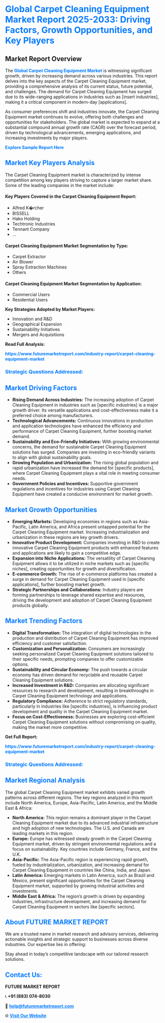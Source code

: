 <h1 style="color: #007BFF;">Global Carpet Cleaning Equipment Market Report 2025-2033: Driving Factors, Growth Opportunities, and Key Players</h1>

<section id="overview">
<h2>Market Report Overview</h2>
<p>The <a href="https://www.futuremarketreport.com/industry-report/carpet-cleaning-equipment-market" style="color: #007BFF; text-decoration: none;"><strong>Global Carpet Cleaning Equipment Market</strong></a> is witnessing significant growth, driven by increasing demand across various industries. This report delves into the key aspects of the Carpet Cleaning Equipment market, providing a comprehensive analysis of its current status, future potential, and challenges. The demand for Carpet Cleaning Equipment has surged due to its wide-ranging applications in industries such as [insert industries], making it a critical component in modern-day [applications].</p>
<p>As consumer preferences shift and industries innovate, the Carpet Cleaning Equipment market continues to evolve, offering both challenges and opportunities for stakeholders. The global market is expected to expand at a substantial compound annual growth rate (CAGR) over the forecast period, driven by technological advancements, emerging applications, and increasing investments by major players.</p>
</section>

<section id="overview">
<p><a href="https://www.futuremarketreport.com/request-sample/reportId=64120" style="color: #007BFF; text-decoration: none;"><strong>Explore Sample Report Here</strong></a></p>
</section>

<section id="key-players">
<h2 style="color: #007BFF;">Market Key Players Analysis</h2>
<p>The Carpet Cleaning Equipment market is characterized by intense competition among key players striving to capture a larger market share. Some of the leading companies in the market include:</p>
<h4>Key Players Covered in the Carpet Cleaning Equipment Report:</h4>
<ul><li>Alfred K�rcher</li><li>BISSELL</li><li>Hako Holding</li><li>Techtronic Industries</li><li>Tennant Company</li><li>...</li></ul>
<h4>Carpet Cleaning Equipment Market Segmentation by Type:</h4>
<ul><li>Carpet Extractor</li><li>Air Blower</li><li>Spray Extraction Machines</li><li>Others</li></ul>

<h4>Carpet Cleaning Equipment Market Segmentation by Application:</h4>
<ul><li>Commercial Users</li><li>Residential Users</li></ul>
<p><strong>Key Strategies Adopted by Market Players:</strong></p>
<ul>
<li>Innovation and R&D</li>
<li>Geographical Expansion</li>
<li>Sustainability Initiatives</li>
<li>Mergers and Acquisitions</li>
</ul>
</section>

<section>
<p><strong>Read Full Analysis: </strong></p><a href="https://www.futuremarketreport.com/industry-report/carpet-cleaning-equipment-market" style="color: #007BFF; text-decoration: none;"><strong>https://www.futuremarketreport.com/industry-report/carpet-cleaning-equipment-market</strong></a>
<h3 style="color: #007BFF;">Strategic Questions Addressed:</h3>
</section>

<section id="driving-factors">
<h2 style="color: #007BFF;">Market Driving Factors</h2>
<ul>
<li><strong>Rising Demand Across Industries:</strong> The increasing adoption of Carpet Cleaning Equipment in industries such as [specific industries] is a major growth driver. Its versatile applications and cost-effectiveness make it a preferred choice among manufacturers.</li>
<li><strong>Technological Advancements:</strong> Continuous innovations in production and application technologies have enhanced the efficiency and performance of Carpet Cleaning Equipment, further boosting market demand.</li>
<li><strong>Sustainability and Eco-Friendly Initiatives:</strong> With growing environmental concerns, the demand for sustainable Carpet Cleaning Equipment solutions has surged. Companies are investing in eco-friendly variants to align with global sustainability goals.</li>
<li><strong>Growing Population and Urbanization:</strong> The rising global population and rapid urbanization have increased the demand for [specific products], where Carpet Cleaning Equipment plays a vital role in meeting consumer needs.</li>
<li><strong>Government Policies and Incentives:</strong> Supportive government regulations and incentives for industries using Carpet Cleaning Equipment have created a conducive environment for market growth.</li>
</ul>
</section>

<section id="growth-opportunities">
<h2 style="color: #007BFF;">Market Growth Opportunities</h2>
<ul>
<li><strong>Emerging Markets:</strong> Developing economies in regions such as Asia-Pacific, Latin America, and Africa present untapped potential for the Carpet Cleaning Equipment market. Increasing industrialization and urbanization in these regions are key growth drivers.</li>
<li><strong>Innovative Product Development:</strong> Companies investing in R&D to create innovative Carpet Cleaning Equipment products with enhanced features and applications are likely to gain a competitive edge.</li>
<li><strong>Expansion into Niche Applications:</strong> The versatility of Carpet Cleaning Equipment allows it to be utilized in niche markets such as [specific niches], creating opportunities for growth and diversification.</li>
<li><strong>E-commerce Growth:</strong> The rise of e-commerce platforms has created a surge in demand for Carpet Cleaning Equipment used in [specific applications], further boosting market growth.</li>
<li><strong>Strategic Partnerships and Collaborations:</strong> Industry players are forming partnerships to leverage shared expertise and resources, driving the development and adoption of Carpet Cleaning Equipment products globally.</li>
</ul>
</section>

<section id="trending-factors">
<h2 style="color: #007BFF;">Market Trending Factors</h2>
<ul>
<li><strong>Digital Transformation:</strong> The integration of digital technologies in the production and distribution of Carpet Cleaning Equipment has improved efficiency and customer satisfaction.</li>
<li><strong>Customization and Personalization:</strong> Consumers are increasingly seeking personalized Carpet Cleaning Equipment solutions tailored to their specific needs, prompting companies to offer customizable options.</li>
<li><strong>Sustainability and Circular Economy:</strong> The push towards a circular economy has driven demand for recyclable and reusable Carpet Cleaning Equipment solutions.</li>
<li><strong>Increased Investment in R&D:</strong> Companies are allocating significant resources to research and development, resulting in breakthroughs in Carpet Cleaning Equipment technology and applications.</li>
<li><strong>Regulatory Compliance:</strong> Adherence to strict regulatory standards, particularly in industries like [specific industries], is influencing product development and quality in the Carpet Cleaning Equipment market.</li>
<li><strong>Focus on Cost-Effectiveness:</strong> Businesses are exploring cost-efficient Carpet Cleaning Equipment solutions without compromising on quality, making the market more competitive.</li>
</ul>
</section>

<section>
<p><strong>Get Full Report: </strong></p><a href="https://www.futuremarketreport.com/industry-report/carpet-cleaning-equipment-market" style="color: #007BFF; text-decoration: none;"><strong>https://www.futuremarketreport.com/industry-report/carpet-cleaning-equipment-market</strong></a>
<h3 style="color: #007BFF;">Strategic Questions Addressed:</h3>
</section>


<section id="regional-analysis">
<h2 style="color: #007BFF;">Market Regional Analysis</h2>
<p>The global Carpet Cleaning Equipment market exhibits varied growth patterns across different regions. The key regions analyzed in this report include North America, Europe, Asia-Pacific, Latin America, and the Middle East & Africa:</p>
<ul>
<li><strong>North America:</strong> This region remains a dominant player in the Carpet Cleaning Equipment market due to its advanced industrial infrastructure and high adoption of new technologies. The U.S. and Canada are leading markets in this region.</li>
<li><strong>Europe:</strong> Europe has witnessed steady growth in the Carpet Cleaning Equipment market, driven by stringent environmental regulations and a focus on sustainability. Key countries include Germany, France, and the U.K.</li>
<li><strong>Asia-Pacific:</strong> The Asia-Pacific region is experiencing rapid growth, fueled by industrialization, urbanization, and increasing demand for Carpet Cleaning Equipment in countries like China, India, and Japan.</li>
<li><strong>Latin America:</strong> Emerging markets in Latin America, such as Brazil and Mexico, present significant opportunities for the Carpet Cleaning Equipment market, supported by growing industrial activities and investments.</li>
<li><strong>Middle East & Africa:</strong> The region’s growth is driven by expanding industries, infrastructure development, and increasing demand for Carpet Cleaning Equipment in sectors like [specific sectors].</li>
</ul>
</section>

<footer>
<h2 style="color: #007BFF;">About FUTURE MARKET REPORT</h2>
<p>We are a trusted name in market research and advisory services, delivering actionable insights and strategic support to businesses across diverse industries. Our expertise lies in offering:</p>

<p>Stay ahead in today’s competitive landscape with our tailored research solutions.</p>

<h2 style="color: #007BFF;">Contact Us:</h2>
<p><strong>FUTURE MARKET REPORT</strong></p>
<p>📞 <strong>+91 (883) 074-8030</strong></p>
<p>📧 <strong><a href="mailto:help@futuremarketreport.com" style="color: #007BFF;">help@futuremarketreport.com</a></strong></p>
<p>🌐 <strong><a href="https://www.futuremarketreport.com/" style="color: #007BFF;">Visit Our Website</a></strong></p>
</footer>